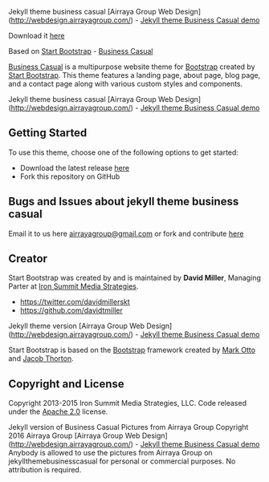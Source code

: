 Jekyll theme business casual [Airraya Group Web Design] (http://webdesign.airrayagroup.com/) - [Jekyll theme Business Casual demo](http://airrayagroupwebdesign.github.io/jekyllthemeofbusinesscasual/)

Download it [here](https://github.com/airrayagroupwebdesign/jekyllthemeofbusinesscasual/archive/master.zip)

Based on [Start Bootstrap](http://startbootstrap.com/) - [Business Casual](http://startbootstrap.com/template-overviews/business-casual/)

[Business Casual](http://startbootstrap.com/template-overviews/business-casual/) is a multipurpose website theme for [Bootstrap](http://getbootstrap.com/) created by [Start Bootstrap](http://startbootstrap.com/). This theme features a landing page, about page, blog page, and a contact page along with various custom styles and components.

Jekyll theme business casual [Airraya Group Web Design] (http://webdesign.airrayagroup.com/) - [Jekyll theme Business Casual demo](http://airrayagroupwebdesign.github.io/jekyllthemeofbusinesscasual/)

## Getting Started

To use this theme, choose one of the following options to get started:
* Download the latest release [here](https://github.com/airrayagroupwebdesign/jekyllthemeofbusinesscasual)
* Fork this repository on GitHub

## Bugs and Issues about jekyll theme business casual

Email it to us here airrayagroup@gmail.com or fork and contribute [here](https://github.com/airrayagroupwebdesign/jekyllthemeofbusinesscasual)

## Creator

Start Bootstrap was created by and is maintained by **David Miller**, Managing Parter at [Iron Summit Media Strategies](http://www.ironsummitmedia.com/).

* https://twitter.com/davidmillerskt
* https://github.com/davidtmiller

Jekyll theme version 
[Airraya Group Web Design] (http://webdesign.airrayagroup.com/) - [Jekyll theme Business Casual demo](http://airrayagroupwebdesign.github.io/jekyllthemeofbusinesscasual/)

Start Bootstrap is based on the [Bootstrap](http://getbootstrap.com/) framework created by [Mark Otto](https://twitter.com/mdo) and [Jacob Thorton](https://twitter.com/fat).

## Copyright and License

Copyright 2013-2015 Iron Summit Media Strategies, LLC. Code released under the [Apache 2.0](https://github.com/IronSummitMedia/startbootstrap-business-casual/blob/gh-pages/LICENSE) license.

Jekyll version of Business Casual 
Pictures from Airraya Group
Copyright 2016 Airraya Group [Airraya Group Web Design] (http://webdesign.airrayagroup.com/) - [Jekyll theme Business Casual demo](http://airrayagroupwebdesign.github.io/jekyllthemeofbusinesscasual/)
Anybody is allowed to use the pictures from Airraya Group on jekyllthemebusinesscasual for personal or commercial purposes. No attribution is required. 